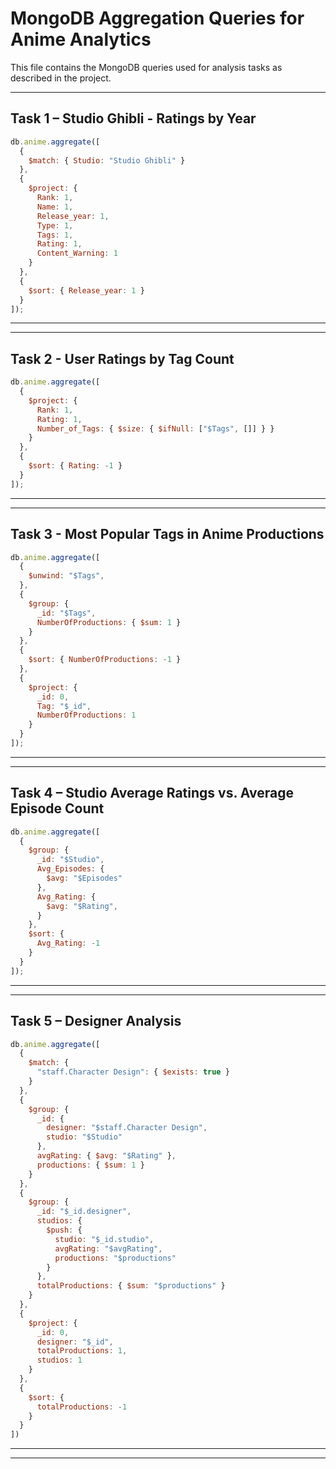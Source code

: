 # MongoDB Aggregation Queries for Anime Analytics

This file contains the MongoDB queries used for analysis tasks as described in the project.

---

## Task 1 – Studio Ghibli - Ratings by Year

```javascript
db.anime.aggregate([
  {
    $match: { Studio: "Studio Ghibli" }
  },
  {
    $project: {
      Rank: 1,
      Name: 1,
      Release_year: 1,
      Type: 1,
      Tags: 1,
      Rating: 1,
      Content_Warning: 1
    }
  },
  {
    $sort: { Release_year: 1 }
  }
]);
```

---

---

## Task 2 - User Ratings by Tag Count

```javascript
db.anime.aggregate([
  {
    $project: {
      Rank: 1,
      Rating: 1,
      Number_of_Tags: { $size: { $ifNull: ["$Tags", []] } }
    }
  },
  {
    $sort: { Rating: -1 }
  }
]);
```

---

---

## Task 3 - Most Popular Tags in Anime Productions

```javascript
db.anime.aggregate([
  {
    $unwind: "$Tags",
  },
  {
    $group: {
      _id: "$Tags",
      NumberOfProductions: { $sum: 1 }
    }
  },
  {
    $sort: { NumberOfProductions: -1 }
  },
  {
    $project: {
      _id: 0,
      Tag: "$_id",
      NumberOfProductions: 1
    }
  }
]);
```

---

---

## Task 4 –  Studio Average Ratings vs. Average Episode Count

```javascript
db.anime.aggregate([
  {
    $group: {
      _id: "$Studio",
      Avg_Episodes: {
        $avg: "$Episodes"
      },
      Avg_Rating: {
        $avg: "$Rating",
      }
    },
    $sort: {
      Avg_Rating: -1
    }
  }
]);
```

---

---

## Task 5 – Designer Analysis

```javascript
db.anime.aggregate([
  {
    $match: {
      "staff.Character Design": { $exists: true }
    }
  },
  {
    $group: {
      _id: {
        designer: "$staff.Character Design",
        studio: "$Studio"
      },
      avgRating: { $avg: "$Rating" },
      productions: { $sum: 1 }
    }
  },
  {
    $group: {
      _id: "$_id.designer",
      studios: {
        $push: {
          studio: "$_id.studio",
          avgRating: "$avgRating",
          productions: "$productions"
        }
      },
      totalProductions: { $sum: "$productions" }
    }
  },
  {
    $project: {
      _id: 0,
      designer: "$_id",
      totalProductions: 1,
      studios: 1
    }
  },
  {
    $sort: {
      totalProductions: -1
    }
  }
])
```

---

---